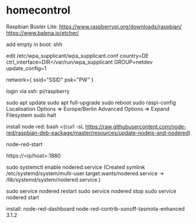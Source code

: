 # homecontrol
Raspbian Buster Lite: https://www.raspberrypi.org/downloads/raspbian/
https://www.balena.io/etcher/

add empty in boot:
shh

edit /etc/wpa_supplicant/wpa_supplicant.conf
country=DE
ctrl_interface=DIR=/var/run/wpa_supplicant GROUP=netdev
update_config=1

network={
    ssid="SSID"
    psk="PW"
}

login via ssh: pi/raspberry

sudo apt update
sudo apt full-upgrade
sudo reboot
sudo raspi-config
Localisation Options => Europe/Berlin
Advanced Options => Expand Filesystem
sudo halt

install node red:
bash <(curl -sL https://raw.githubusercontent.com/node-red/raspbian-deb-package/master/resources/update-nodejs-and-nodered)

node-red-start

https://<ip/host>:1880

sudo systemctl enable nodered.service (Created symlink /etc/systemd/system/multi-user.target.wants/nodered.service → /lib/systemd/system/nodered.service.)

sudo service nodered restart
sudo service nodered stop
sudo service nodered start

install:
node-red-dashboard
node-red-contrib-sonoff-tasmota-enhanced 3.1.2
